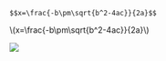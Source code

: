 <script type="text/javascript" src="http://cdn.mathjax.org/mathjax/latest/MathJax.js?config=default"></script>

```mathjax
$$x=\frac{-b\pm\sqrt{b^2-4ac}}{2a}$$
```
\\(x=\frac{-b\pm\sqrt{b^2-4ac}}{2a}\\)

<img src="http://www.forkosh.com/mathtex.cgi? \Large x=\frac{-b\pm\sqrt{b^2-4ac}}{2a}">

